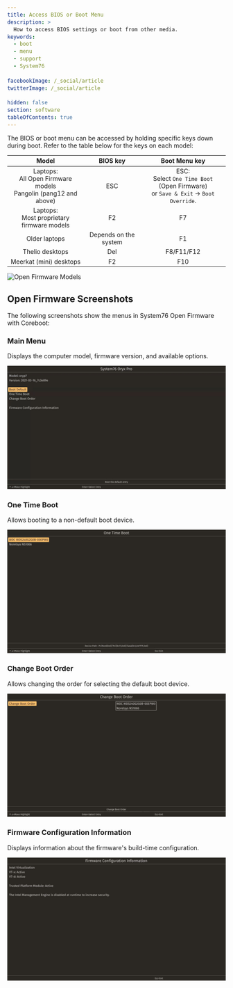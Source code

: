 ```yaml
---
title: Access BIOS or Boot Menu
description: >
  How to access BIOS settings or boot from other media.
keywords:
  - boot
  - menu
  - support
  - System76

facebookImage: /_social/article
twitterImage: /_social/article

hidden: false
section: software
tableOfContents: true
---
```


The BIOS or boot menu can be accessed by holding specific keys down during boot. Refer to the table below for the keys on each model:

| Model                                                       | BIOS key | Boot Menu key                     |
|:-----------------------------------------------------------:|:--------:|:---------------------------------:|
| Laptops:<br/>All Open Firmware models<br/>Pangolin (pang12 and above) | ESC      | ESC:<br/>Select `One Time Boot` (Open Firmware)<br/>or `Save & Exit` → `Boot Override`. |
| Laptops:<br/>Most proprietary firmware models               | F2       | F7                                |
| Older laptops                                               | Depends on the system | F1                   |
| Thelio desktops                                             | Del      | F8/F11/F12                         |
| Meerkat (mini) desktops                                     | F2       | F10                               |
![Open Firmware Models](https://support.system76.com/articles/open-firmware-systems/)

## Open Firmware Screenshots

The following screenshots show the menus in System76 Open Firmware with Coreboot:

### Main Menu

Displays the computer model, firmware version, and available options.

![Main menu](/images/boot-menu/homepage.jpg)

### One Time Boot

Allows booting to a non-default boot device.

![One Time Boot](/images/boot-menu/one-time-boot.jpg)

### Change Boot Order

Allows changing the order for selecting the default boot device.

![Change Boot Order](/images/boot-menu/change-boot-order.jpg)

### Firmware Configuration Information

Displays information about the firmware's build-time configuration.

![Configuration info](/images/boot-menu/configuration-info.jpg)
